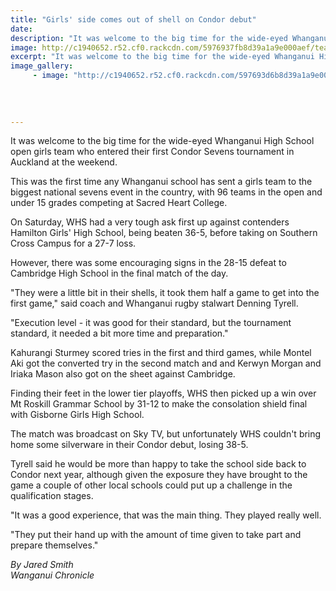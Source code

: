 ```yaml
---
title: "Girls' side comes out of shell on Condor debut"
date: 
description: "It was welcome to the big time for the wide-eyed Whanganui High School open girls team who entered their first Condor Sevens tournament in Auckland at the weekend..."
image: http://c1940652.r52.cf0.rackcdn.com/5976937fb8d39a1a9e000aef/team.jpg
excerpt: "It was welcome to the big time for the wide-eyed Whanganui High School open girls team who entered their first Condor Sevens tournament in Auckland at the weekend."
image_gallery:
     - image: "http://c1940652.r52.cf0.rackcdn.com/597693d6b8d39a1a9e000af1/team-photo-of-backs-WHS.jpg"
    
    
    
    
---
```


<p>It was welcome to the big time for the wide-eyed Whanganui High School open girls team who entered their first Condor Sevens tournament in Auckland at the weekend.</p>
<p>This was the first time any Whanganui school has sent a girls team to the biggest national sevens event in the country, with 96 teams in the open and under 15 grades competing at Sacred Heart College.</p>
<p>On Saturday, WHS had a very tough ask first up against contenders Hamilton Girls' High School, being beaten 36-5, before taking on Southern Cross Campus for a 27-7 loss.</p>
<p>However, there was some encouraging signs in the 28-15 defeat to Cambridge High School in the final match of the day.</p>
<p>"They were a little bit in their shells, it took them half a game to get into the first game," said coach and Whanganui rugby stalwart Denning Tyrell.</p>
<p>"Execution level - it was good for their standard, but the tournament standard, it needed a bit more time and preparation."</p>
<p>Kahurangi Sturmey scored tries in the first and third games, while Montel Aki got the converted try in the second match and and Kerwyn Morgan and Iriaka Mason also got on the sheet against Cambridge.</p>
<p>Finding their feet in the lower tier playoffs, WHS then picked up a win over Mt Roskill Grammar School by 31-12 to make the consolation shield final with Gisborne Girls High School.</p>
<p>The match was broadcast on Sky TV, but unfortunately WHS couldn't bring home some silverware in their Condor debut, losing 38-5.</p>
<p>Tyrell said he would be more than happy to take the school side back to Condor next year, although given the exposure they have brought to the game a couple of other local schools could put up a challenge in the qualification stages.</p>
<p>"It was a good experience, that was the main thing. They played really well.</p>
<p>"They put their hand up with the amount of time given to take part and prepare themselves."</p>
<p class="clear syndicator"><em>By Jared Smith</em><br /><em>Wanganui Chronicle&nbsp;</em></p>

